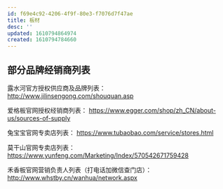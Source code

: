 ```yaml
---
id: f69e4c92-4206-4f9f-80e3-f7076d7f47ae
title: 板材
desc: ''
updated: 1610794864974
created: 1610794784660
---
```


## 部分品牌经销商列表

露水河官方授权供应商及品牌列表：
http://www.jilinsengong.com/shouquan.asp

爱格板官网授权经销商列表：
https://www.egger.com/shop/zh_CN/about-us/sources-of-supply

兔宝宝官网专卖店列表：
https://www.tubaobao.com/service/stores.html

莫干山官网专卖店列表：
https://www.yunfeng.com/Marketing/Index/570542671759428

禾香板官网营销负责人列表（打电话加微信查门店）：
http://www.whstby.cn/wanhua/network.aspx